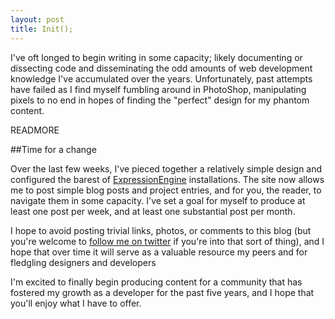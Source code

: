 ```yaml
---
layout: post
title: Init();
---
```


I've oft longed to begin writing in some capacity; likely documenting or dissecting code and disseminating the odd amounts of web development knowledge I've accumulated over the years. Unfortunately, past attempts have failed as I find myself fumbling around in PhotoShop, manipulating pixels to no end in hopes of finding the "perfect" design for my phantom content.

READMORE

##Time for a change

Over the last few weeks, I've pieced together a relatively simple design and configured the barest of [ExpressionEngine](http://expressionengine.com) installations. The site now allows me to post simple blog posts and project entries, and for you, the reader, to navigate them in some capacity. I've set a goal for myself to produce at least one post per week, and at least one substantial post per month.

I hope to avoid posting trivial links, photos, or comments to this blog (but you're welcome to [follow me on twitter](http://twitter.com/kevinthompson) if you're into that sort of thing), and I hope that over time it will serve as a valuable resource my peers and for fledgling designers and developers

I'm excited to finally begin producing content for a community that has fostered my growth as a developer for the past five years, and I hope that you'll enjoy what I have to offer.